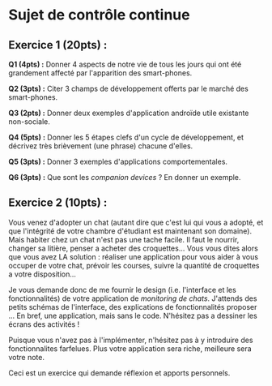Sujet de contrôle continue
==========================

Exercice 1 (20pts) :
------------

__Q1 (4pts) :__  Donner 4 aspects de notre vie de tous les jours qui ont été grandement affecté par l'apparition des smart-phones.

<!-- _Correction :_ -->

<!--   * Ecouter de la musique -->
<!--   * Regarder des vidéos -->
<!--   * Echanger du contenu multimédia via les réseaux -->
<!--   * Information en direct (bourse, journaux) -->
<!--   * Interactions sociales (snapchat, instagram, facebook et twitter...) -->
<!--   * Géolocalisation, monitoring d'activités physiques... -->

__Q2 (3pts) :__ Citer 3 champs de développement offerts par le marché des smart-phones.

<!-- _Correction :_ -->

<!--   * Partage d'informations (cuisine, ingénierie, journaux...) -->
<!--   * Communication entre communautés centrer autour de passion / intérêts communs -->
<!--   * Un moyen de passer le temps (jeux vidéos mobiles) -->
<!--   * Un aspect utilitaire (thermomètre, GPS, boussole...) -->

__Q3 (2pts) :__ Donner deux exemples d'application androïde utile existante non-sociale.

<!-- _Correction :_ -->

<!--   * Plans de vols pour avions -->
<!--   * Payer son restaurant via mobile -->
<!--   * Entraide entre étudiants d’une université -->
<!--   * Avis de ses contacts : Yes / No. -->
<!--   * ... -->

__Q4 (5pts) :__ Donner les 5 étapes clefs d'un cycle de développement, et décrivez très brièvement (une phrase) chacune d'elles.

<!-- _Correction:_ -->

<!--   * Observation : Regarder ce que l'on a autour de nous (ex : piles de cd) -->
<!--   * Idees : Utiliser l'observation pour concevoir un mécanisme qui -->
<!--     améliore (ex : bibliothèque musicale sur PC) -->
<!--   * Design => Organiser l'interface, les actions possible, la communication entre les vues. -->
<!--   * Developpement => Implémenter (i.e. coder) le design établi. -->
<!--   * Test => Chasser les bugs, mais aussi vérifier l'ergonomie et la présence des fonctionnalités que l'on a instinctivement envie d'utiliser. -->
<!--   * Observation => Regarder autour de nous, et observer les résultats des tests. -->
<!--   * ... -->

__Q5 (3pts) :__ Donner 3 exemples d'applications comportementales.

<!-- _Correction :_ -->

<!--   * Manger équilibré -->
<!--   * Faire des économies d’énergie -->
<!--   * Faire du sport -->

__Q6 (3pts) :__ Que sont les _companion devices_ ? En donner un exemple.

<!-- _Correction :_ -->
<!-- Ce sont les périphériques qui viennent se connecter a votre téléphone -->
<!-- (ou dans un autre contexte PC) (périphériques compagnons). -\-> -->

<!-- __Ce qu'ils permettent :__ -->

<!--   * Afficher des informations privées -->
<!--   * Contrôle à distance -->
<!--   * Interactions hors écran -->

<!-- __Exemples :__ -->

<!--   * Montre connecte -->
<!--   * Console de jeu video de poche -->

Exercice 2 (10pts) :
--------------------

Vous venez d'adopter un chat (autant dire que c'est lui qui vous a
adopté,
et que l'intégrité de votre chambre d'étudiant est maintenant son
domaine).
Mais habiter chez un chat n'est pas une tache facile.
Il faut le nourrir, changer sa litière, penser a acheter des
croquettes...
Vous vous dites alors que vous avez LA solution : réaliser une
application pour
vous aider à vous occuper de votre chat, prévoir les courses, suivre
la quantité de croquettes a votre disposition...

Je vous demande donc de me fournir le design (i.e. l'interface et les
fonctionnalités) de votre application de _monitoring de chats_.
J'attends des petits schémas de l'interface, des explications de
fonctionnalités proposer ...
En bref, une application, mais sans le code.
N'hésitez pas a dessiner les écrans des activités !

Puisque vous n'avez pas à l'implémenter, n'hésitez pas à y introduire
des fonctionnalites farfelues.
Plus votre application sera riche, meilleure sera votre note.

Ceci est un exercice qui demande réflexion et apports personnels.

<!-- _Corection :_ Il ne peut pas y avoir de correction générique, puisque vous avez tous des idées différentes. Lisez les commentaires de votre copie et essayez de prendre du recul sur ce que vous avez écrit. -->
